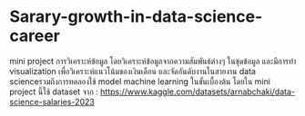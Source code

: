 # Sarary-growth-in-data-science-career
mini project การวิเคราะห์ข้อมูล โดยวิเคราะห์ข้อมูลจากความสัมพันธ์ต่างๆ ในชุดข้อมูล และมีการทำ visualization เพื่อวิเคราะห์แนวโน้มของเงินเดือน และจัดอันดับงานในสายงาน data scienceรวมถึงการทดลองใช้ model machine learning ในขั้นเบื้องต้น โดยใน mini project นี้ใช้ dataset จาก : https://www.kaggle.com/datasets/arnabchaki/data-science-salaries-2023
